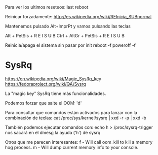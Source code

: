 Para ver los ultimos reseteos:
last reboot

Reinicar forzadamente:
http://es.wikipedia.org/wiki/REInicia_SUBnormal

Mantenemos pulsado Alt+ImprPt y vamos pulsando las teclas

Alt + PetSis + R E I S U B
Ctrl + AltGr + PetSis + R E I S U B


Reinicia/apaga el sistema sin pasar por init
reboot -f
poweroff -f


# SysRq
https://en.wikipedia.org/wiki/Magic_SysRq_key
https://fedoraproject.org/wiki/QA/Sysrq

La "magic key" SysRq tiene más funcionalidades.

Podemos forzar que salte el OOM: 'd'


Para consultar que comandos están activados para lanzar con la combinación de teclas:
cat /proc/sys/kernel/sysrq | xxd -r -p | xxd -b


También podemos ejecutar comandos con:
echo h > /proc/sysrq-trigger
  nos sacará en el dmesg la ayuda ('h') de sysrq

Otros que me parecen interesantes:
f - Will call oom_kill to kill a memory hog process.
m - Will dump current memory info to your console.
